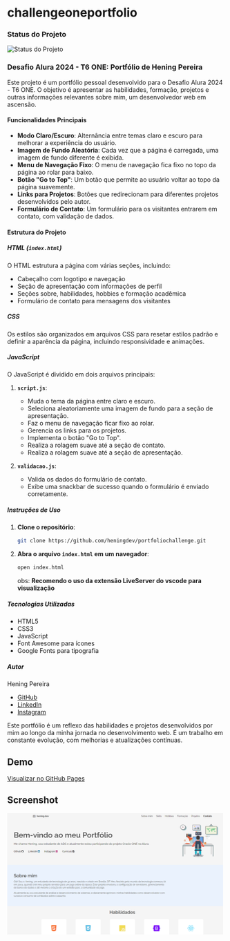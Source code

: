 # challengeoneportfolio

### Status do Projeto
![Status do Projeto](https://img.shields.io/badge/Status-Concluido-green)

### Desafio Alura 2024 - T6 ONE: Portfólio de Hening Pereira

Este projeto é um portfólio pessoal desenvolvido para o Desafio Alura 2024 - T6 ONE. O objetivo é apresentar as habilidades, formação, projetos e outras informações relevantes sobre mim, um desenvolvedor web em ascensão.

#### Funcionalidades Principais

- **Modo Claro/Escuro**: Alternância entre temas claro e escuro para melhorar a experiência do usuário.
- **Imagem de Fundo Aleatória**: Cada vez que a página é carregada, uma imagem de fundo diferente é exibida.
- **Menu de Navegação Fixo**: O menu de navegação fica fixo no topo da página ao rolar para baixo.
- **Botão "Go to Top"**: Um botão que permite ao usuário voltar ao topo da página suavemente.
- **Links para Projetos**: Botões que redirecionam para diferentes projetos desenvolvidos pelo autor.
- **Formulário de Contato**: Um formulário para os visitantes entrarem em contato, com validação de dados.

#### Estrutura do Projeto

##### HTML (`index.html`)

O HTML estrutura a página com várias seções, incluindo:

- Cabeçalho com logotipo e navegação
- Seção de apresentação com informações de perfil
- Seções sobre, habilidades, hobbies e formação acadêmica
- Formulário de contato para mensagens dos visitantes

##### CSS

Os estilos são organizados em arquivos CSS para resetar estilos padrão e definir a aparência da página, incluindo responsividade e animações.

##### JavaScript

O JavaScript é dividido em dois arquivos principais:

1. **`script.js`**:
    - Muda o tema da página entre claro e escuro.
    - Seleciona aleatoriamente uma imagem de fundo para a seção de apresentação.
    - Faz o menu de navegação ficar fixo ao rolar.
    - Gerencia os links para os projetos.
    - Implementa o botão "Go to Top".
    - Realiza a rolagem suave até a seção de contato.
    - Realiza a rolagem suave até a seção de apresentação.

2. **`validacao.js`**:
    - Valida os dados do formulário de contato.
    - Exibe uma snackbar de sucesso quando o formulário é enviado corretamente.

##### Instruções de Uso

1. **Clone o repositório**:
    ```bash
    git clone https://github.com/heningdev/portfoliochallenge.git
    ```

2. **Abra o arquivo `index.html` em um navegador**:
    ```bash
    open index.html
    ```
    obs:  **Recomendo o uso da extensão LiveServer do vscode para visualização**

##### Tecnologias Utilizadas

- HTML5
- CSS3
- JavaScript
- Font Awesome para ícones
- Google Fonts para tipografia

##### Autor

Hening Pereira

- [GitHub](https://github.com/heningdev)
- [LinkedIn](https://www.linkedin.com/in/hening-dev/)
- [Instagram](https://www.instagram.com/hng.psj)

Este portfólio é um reflexo das habilidades e projetos desenvolvidos por mim ao longo da minha jornada no desenvolvimento web. É um trabalho em constante evolução, com melhorias e atualizações contínuas.

## Demo
<a href="https://heningdev.github.io/portfoliochallenge/#" target="_blank">Visualizar no GitHub Pages</a>

## Screenshot
<img src="devport__print.png" alt="Screenshot" width="500">
